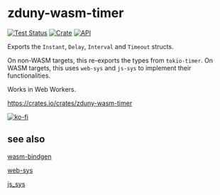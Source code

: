 # zduny-wasm-timer

[![Test Status](https://github.com/zduny/wasm-timer/actions/workflows/rust.yml/badge.svg)](https://github.com/zduny/wasm-timer/actions)
[![Crate](https://img.shields.io/crates/v/zduny-wasm-timer.svg)](https://crates.io/crates/zduny-wasm-timer)
[![API](https://docs.rs/zduny-wasm-timer/badge.svg)](https://docs.rs/zduny-wasm-timer)

Exports the `Instant`, `Delay`, `Interval` and `Timeout` structs.

On non-WASM targets, this re-exports the types from `tokio-timer`.
On WASM targets, this uses `web-sys` and `js-sys` to implement their functionalities.

Works in Web Workers.

https://crates.io/crates/zduny-wasm-timer

[![ko-fi](https://ko-fi.com/img/githubbutton_sm.svg)](https://ko-fi.com/O5O31JYZ4)

## see also
[wasm-bindgen](https://github.com/rustwasm/wasm-bindgen)

[web-sys](https://rustwasm.github.io/wasm-bindgen/web-sys/index.html)

[js_sys](https://docs.rs/js-sys/latest/js_sys/)
